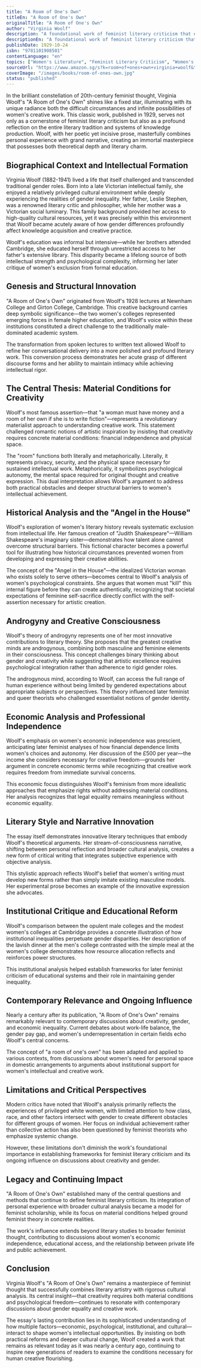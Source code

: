 ```yaml
---
title: "A Room of One's Own"
titleEn: "A Room of One's Own"
originalTitle: "A Room of One's Own"
author: "Virginia Woolf"
description: "A foundational work of feminist literary criticism that explores the material and psychological conditions necessary for women's creative work with poetic and incisive insight, proposing influential theories of women's writing."
descriptionEn: "A foundational work of feminist literary criticism that explores the material and psychological conditions necessary for women's creative work with poetic and incisive insight, proposing influential theories of women's writing."
publishDate: 1929-10-24
isbn: "9781101908501"
contentLanguage: "en"
topics: ["Women's Literature", "Feminist Literary Criticism", "Women's Writing", "Economic Empowerment"]
sourceUrl: "https://www.amazon.sg/s?k=room+of+ones+own+virginia+woolf&tag=inkrupt-22"
coverImage: "/images/books/room-of-ones-own.jpg"
status: "published"
---
```


In the brilliant constellation of 20th-century feminist thought, Virginia Woolf's "A Room of One's Own" shines like a fixed star, illuminating with its unique radiance both the difficult circumstances and infinite possibilities of women's creative work. This classic work, published in 1929, serves not only as a cornerstone of feminist literary criticism but also as a profound reflection on the entire literary tradition and systems of knowledge production. Woolf, with her poetic yet incisive prose, masterfully combines personal experience with grand narrative, creating an immortal masterpiece that possesses both theoretical depth and literary charm.

## Biographical Context and Intellectual Formation

Virginia Woolf (1882-1941) lived a life that itself challenged and transcended traditional gender roles. Born into a late Victorian intellectual family, she enjoyed a relatively privileged cultural environment while deeply experiencing the realities of gender inequality. Her father, Leslie Stephen, was a renowned literary critic and philosopher, while her mother was a Victorian social luminary. This family background provided her access to high-quality cultural resources, yet it was precisely within this environment that Woolf became acutely aware of how gender differences profoundly affect knowledge acquisition and creative practice.

Woolf's education was informal but intensive—while her brothers attended Cambridge, she educated herself through unrestricted access to her father's extensive library. This disparity became a lifelong source of both intellectual strength and psychological complexity, informing her later critique of women's exclusion from formal education.

## Genesis and Structural Innovation

"A Room of One's Own" originated from Woolf's 1928 lectures at Newnham College and Girton College, Cambridge. This creative background carries deep symbolic significance—the two women's colleges represented emerging forces in female higher education, and Woolf's voice within these institutions constituted a direct challenge to the traditionally male-dominated academic system.

The transformation from spoken lectures to written text allowed Woolf to refine her conversational delivery into a more polished and profound literary work. This conversion process demonstrates her acute grasp of different discourse forms and her ability to maintain intimacy while achieving intellectual rigor.

## The Central Thesis: Material Conditions for Creativity

Woolf's most famous assertion—that "a woman must have money and a room of her own if she is to write fiction"—represents a revolutionary materialist approach to understanding creative work. This statement challenged romantic notions of artistic inspiration by insisting that creativity requires concrete material conditions: financial independence and physical space.

The "room" functions both literally and metaphorically. Literally, it represents privacy, security, and the physical space necessary for sustained intellectual work. Metaphorically, it symbolizes psychological autonomy, the mental space required for original thought and creative expression. This dual interpretation allows Woolf's argument to address both practical obstacles and deeper structural barriers to women's intellectual achievement.

## Historical Analysis and the "Angel in the House"

Woolf's exploration of women's literary history reveals systematic exclusion from intellectual life. Her famous creation of "Judith Shakespeare"—William Shakespeare's imaginary sister—demonstrates how talent alone cannot overcome structural barriers. This fictional character becomes a powerful tool for illustrating how historical circumstances prevented women from developing and expressing their creative abilities.

The concept of the "Angel in the House"—the idealized Victorian woman who exists solely to serve others—becomes central to Woolf's analysis of women's psychological constraints. She argues that women must "kill" this internal figure before they can create authentically, recognizing that societal expectations of feminine self-sacrifice directly conflict with the self-assertion necessary for artistic creation.

## Androgyny and Creative Consciousness

Woolf's theory of androgyny represents one of her most innovative contributions to literary theory. She proposes that the greatest creative minds are androgynous, combining both masculine and feminine elements in their consciousness. This concept challenges binary thinking about gender and creativity while suggesting that artistic excellence requires psychological integration rather than adherence to rigid gender roles.

The androgynous mind, according to Woolf, can access the full range of human experience without being limited by gendered expectations about appropriate subjects or perspectives. This theory influenced later feminist and queer theorists who challenged essentialist notions of gender identity.

## Economic Analysis and Professional Independence

Woolf's emphasis on women's economic independence was prescient, anticipating later feminist analyses of how financial dependence limits women's choices and autonomy. Her discussion of the £500 per year—the income she considers necessary for creative freedom—grounds her argument in concrete economic terms while recognizing that creative work requires freedom from immediate survival concerns.

This economic focus distinguishes Woolf's feminism from more idealistic approaches that emphasize rights without addressing material conditions. Her analysis recognizes that legal equality remains meaningless without economic equality.

## Literary Style and Narrative Innovation

The essay itself demonstrates innovative literary techniques that embody Woolf's theoretical arguments. Her stream-of-consciousness narrative, shifting between personal reflection and broader cultural analysis, creates a new form of critical writing that integrates subjective experience with objective analysis.

This stylistic approach reflects Woolf's belief that women's writing must develop new forms rather than simply imitate existing masculine models. Her experimental prose becomes an example of the innovative expression she advocates.

## Institutional Critique and Educational Reform

Woolf's comparison between the opulent male colleges and the modest women's colleges at Cambridge provides a concrete illustration of how institutional inequalities perpetuate gender disparities. Her description of the lavish dinner at the men's college contrasted with the simple meal at the women's college demonstrates how resource allocation reflects and reinforces power structures.

This institutional analysis helped establish frameworks for later feminist criticism of educational systems and their role in maintaining gender inequality.

## Contemporary Relevance and Ongoing Influence

Nearly a century after its publication, "A Room of One's Own" remains remarkably relevant to contemporary discussions about creativity, gender, and economic inequality. Current debates about work-life balance, the gender pay gap, and women's underrepresentation in certain fields echo Woolf's central concerns.

The concept of "a room of one's own" has been adapted and applied to various contexts, from discussions about women's need for personal space in domestic arrangements to arguments about institutional support for women's intellectual and creative work.

## Limitations and Critical Perspectives

Modern critics have noted that Woolf's analysis primarily reflects the experiences of privileged white women, with limited attention to how class, race, and other factors intersect with gender to create different obstacles for different groups of women. Her focus on individual achievement rather than collective action has also been questioned by feminist theorists who emphasize systemic change.

However, these limitations don't diminish the work's foundational importance in establishing frameworks for feminist literary criticism and its ongoing influence on discussions about creativity and gender.

## Legacy and Continuing Impact

"A Room of One's Own" established many of the central questions and methods that continue to define feminist literary criticism. Its integration of personal experience with broader cultural analysis became a model for feminist scholarship, while its focus on material conditions helped ground feminist theory in concrete realities.

The work's influence extends beyond literary studies to broader feminist thought, contributing to discussions about women's economic independence, educational access, and the relationship between private life and public achievement.

## Conclusion

Virginia Woolf's "A Room of One's Own" remains a masterpiece of feminist thought that successfully combines literary artistry with rigorous cultural analysis. Its central insight—that creativity requires both material conditions and psychological freedom—continues to resonate with contemporary discussions about gender equality and creative work.

The essay's lasting contribution lies in its sophisticated understanding of how multiple factors—economic, psychological, institutional, and cultural—interact to shape women's intellectual opportunities. By insisting on both practical reforms and deeper cultural change, Woolf created a work that remains as relevant today as it was nearly a century ago, continuing to inspire new generations of readers to examine the conditions necessary for human creative flourishing.